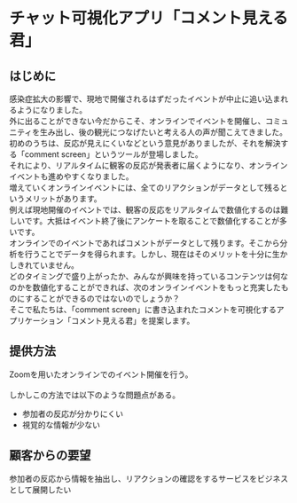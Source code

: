 # チャット可視化アプリ「コメント見える君」 

## はじめに
感染症拡大の影響で、現地で開催されるはずだったイベントが中止に追い込まれるようになりました。<BR>
外に出ることができない今だからこそ、オンラインでイベントを開催し、コミュニティを生み出し、後の観光につなげたいと考える人の声が聞こえてきました。<BR>
初めのうちは、反応が見えにくいなどという意見がありましたが、それを解決する「comment screen」というツールが登場しました。<BR>
それにより、リアルタイムに観客の反応が発表者に届くようになり、オンラインイベントも進めやすくなりました。<BR>
増えていくオンラインイベントには、全てのリアクションがデータとして残るというメリットがあります。<BR>
例えば現地開催のイベントでは、観客の反応をリアルタイムで数値化するのは難しいです。大抵はイベント終了後にアンケートを取ることで数値化することが多いです。<BR>
オンラインでのイベントであればコメントがデータとして残ります。そこから分析を行うことでデータを得られます。しかし、現在はそのメリットを十分に生かしきれていません。<BR>
どのタイミングで盛り上がったか、みんなが興味を持っているコンテンツは何なのかを数値化することができれば、次のオンラインイベントをもっと充実したものにすることができるのではないのでしょうか？<BR>
そこで私たちは、「comment screen」に書き込まれたコメントを可視化するアプリケーション「コメント見える君」を提案します。

## 提供方法
Zoomを用いたオンラインでのイベント開催を行う。<BR>  
しかしこの方法では以下のような問題点がある。<BR>  
* 参加者の反応が分かりにくい
* 視覚的な情報が少ない

## 顧客からの要望
参加者の反応から情報を抽出し、リアクションの確認をするサービスをビジネスとして展開したい<BR>  

